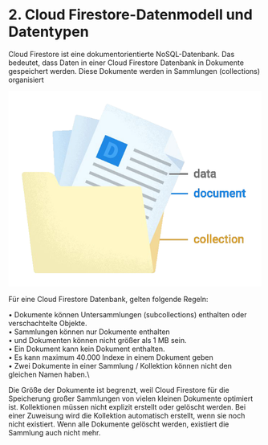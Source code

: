 # 2. Cloud Firestore-Datenmodell und Datentypen

Cloud Firestore ist eine dokumentorientierte NoSQL-Datenbank. Das bedeutet, dass Daten in einer Cloud Firestore Datenbank in Dokumente gespeichert werden. Diese Dokumente werden in Sammlungen (collections) organisiert

![](media/image2.png)


Für eine Cloud Firestore Datenbank, gelten folgende Regeln:

•	Dokumente können Untersammlungen (subcollections) enthalten oder verschachtelte Objekte.\
•	Sammlungen können nur Dokumente enthalten \
•	und Dokumenten können nicht größer als 1 MB sein.\
•	Ein Dokument kann kein Dokument enthalten.\
•	Es kann maximum 40.000 Indexe in einem Dokument geben\
•	Zwei Dokumente in einer Sammlung / Kollektion können nicht den gleichen Namen haben.\

Die Größe der Dokumente ist begrenzt, weil Cloud Firestore für die Speicherung großer Sammlungen von vielen kleinen Dokumente optimiert ist.
Kollektionen müssen nicht explizit erstellt oder gelöscht werden. Bei einer Zuweisung wird die Kollektion automatisch erstellt, wenn sie noch nicht existiert. Wenn alle Dokumente gelöscht werden, existiert die Sammlung auch nicht mehr.




